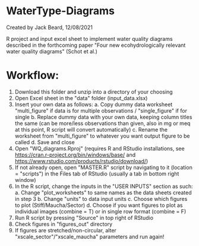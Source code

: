 # WaterType-Diagrams
Created by Jack Beard, 12/08/2021

R project and input excel sheet to implement water quality diagrams described in the forthcoming paper "Four new ecohydrologically relevant water quality diagrams" (Schot et al.)

# Workflow:
1. Download this folder and unzip into a directory of your choosing
2. Open Excel sheet in the "data" folder (input_data.xlsx)
3. Insert your own data as follows:
	a. Copy dummy data worksheet "multi_figure" if data is for multiple observations / "single_figure" if for single
	b. Replace dummy data with your own data, keeping column titles the same 
	   (can be more/less observations than given, also in mg or meq at this point, R script will convert automatically)
	c. Rename the worksheet from "multi_figure" to whatever you want output figure to be called
	d. Save and close
4. Open "WQ_diagrams.Rproj" (requires R and RStudio installations, see https://cran.r-project.org/bin/windows/base/ and https://www.rstudio.com/products/rstudio/download/)
5. If not already open, open "MASTER.R" script by navigating to it (location = "scripts") in the Files tab of RStudio (usually a tab in bottom right window)
6. In the R script, change the inputs in the "USER INPUTS" section as such:
	a. Change "plot_worksheets" to same names as the data sheets created in step 3
	b. Change "units" to data input units
	c. Choose which figures to plot (Stiff/Maucha/Sector)
	d. Choose if you want figures to plot as individual images (combine = T) or in single row format (combine = F)
7. Run R script by pressing "Source" in top right of RStudio
8. Check figures in "figures_out" directory
9. If figures are stretched/non-circular, alter "xscale_sector"/"xscale_maucha" parameters and run again!
